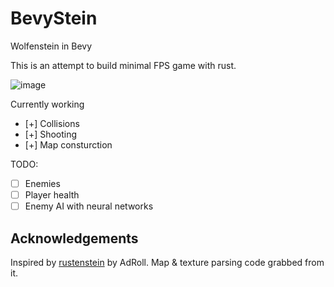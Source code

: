# BevyStein
Wolfenstein in Bevy

This is an attempt to build minimal FPS game with rust. 

![image](https://user-images.githubusercontent.com/97428129/155894061-1e4f3869-0167-483c-a4c5-185193b58ba7.png)

Currently working

* [+] Collisions
* [+] Shooting
* [+] Map consturction

TODO:

* [ ] Enemies
* [ ] Player health
* [ ] Enemy AI with neural networks

## Acknowledgements

Inspired by [rustenstein](https://github.com/AdRoll/rustenstein) by AdRoll. Map & texture parsing code grabbed from it.
